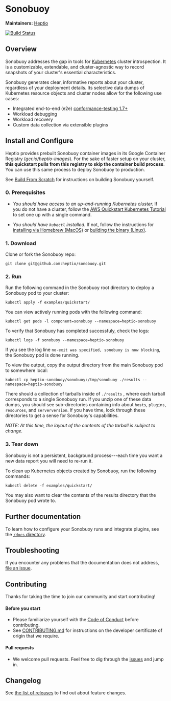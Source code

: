 # Sonobuoy

**Maintainers:** [Heptio][0]

[![Build Status][1]][2]


## Overview

Sonobuoy addresses the gap in tools for [Kubernetes][3] cluster introspection. It is a customizable, extendable, and cluster-agnostic way to record snapshots of your cluster's essential characteristics.

Sonobuoy generates clear, informative reports about your cluster, regardless of your deployment details. Its selective data dumps of Kubernetes resource objects and cluster nodes allow for the following use cases:

* Integrated end-to-end (e2e) [conformance-testing 1.7+][13]
* Workload debugging
* Workload recovery
* Custom data collection via extensible plugins

## Install and Configure

Heptio provides prebuilt Sonobuoy container images in its Google Container Registry (*gcr.io/heptio-images*). For the sake of faster setup on your cluster, **this quickstart pulls from this registry to skip the container build process**. You can use this same process to deploy Sonobuoy to production.

See [Build From Scratch][4] for instructions on building Sonobuoy yourself.


### 0. Prerequisites

* *You should have access to an up-and-running Kubernetes cluster.* If you do not have a cluster, follow the [AWS Quickstart Kubernetes Tutorial][5] to set one up with a single command.

* *You should have `kubectl` installed.* If not, follow the instructions for [installing via Homebrew (MacOS)][6] or [building the binary (Linux)][7].


### 1. Download
Clone or fork the Sonobuoy repo:
```
git clone git@github.com:heptio/sonobuoy.git
```


### 2. Run

Run the following command in the Sonobuoy root directory to deploy a Sonobuoy pod to your cluster:
```
kubectl apply -f examples/quickstart/
```

You can view actively running pods with the following command:
```
kubectl get pods -l component=sonobuoy --namespace=heptio-sonobuoy
```

To verify that Sonobuoy has completed successfuly, check the logs:
```
kubectl logs -f sonobuoy --namespace=heptio-sonobuoy
```
If you see the log line `no-exit was specified, sonobuoy is now blocking`, the Sonobuoy pod is done running.

To view the output, copy the output directory from the main Sonobuoy pod to somewhere local:
```
kubectl cp heptio-sonobuoy/sonobuoy:/tmp/sonobuoy ./results --namespace=heptio-sonobuoy
```

There should a collection of tarballs inside of `./results` , where each tarball corresponds to a single Sonobuoy run. If you unzip one of these data dumps, you should see sub-directories containing info about `hosts`, `plugins`, `resources`, and `serverversion`. If you have time, look through these directories to get a sense for Sonobuoy's capabilities.

*NOTE: At this time, the layout of the contents of the tarball is subject to change.*

### 3. Tear down

Sonobuoy is not a persistent, background process---each time you want a new data report you will need to re-run it.

To clean up Kubernetes objects created by Sonobuoy, run the following commands:
```
kubectl delete -f examples/quickstart/
```
You may also want to clear the contents of the results directory that the Sonobuoy pod wrote to.


## Further documentation

 To learn how to configure your Sonobuoy runs and integrate plugins, see the [`/docs` directory][9].

## Troubleshooting

If you encounter any problems that the documentation does not address, [file an issue][10].  

## Contributing

Thanks for taking the time to join our community and start contributing!

#### Before you start

* Please familiarize yourself with the [Code of
Conduct][12] before contributing.
* See [CONTRIBUTING.md][11] for instructions on the
developer certificate of origin that we require.

#### Pull requests

* We welcome pull requests. Feel free to dig through the [issues][10] and jump in.


## Changelog

See [the list of releases](https://github.com/heptio/sonobuoy/tree/v0.8.0/CHANGELOG.md) to find out about feature changes.

[0]: https://github.com/heptio
[1]: https://jenkins.i.heptio.com/buildStatus/icon?job=sonobuoy-master-deployer
[2]: https://jenkins.i.heptio.com/job/sonobuoy-master-deployer/
[3]: https://github.com/kubernetes/kubernetes
[4]: /build-from-scratch.md
[5]: http://docs.heptio.com/content/tutorials/aws-cloudformation-k8s.html
[6]: https://kubernetes.io/docs/tasks/tools/install-kubectl/#install-with-homebrew-on-macos
[7]: https://kubernetes.io/docs/tasks/tools/install-kubectl/#tabset-1
[8]: https://kubernetes.io/docs/tasks/configure-pod-container/configure-persistent-volume-storage/
[9]: /
[10]: https://github.com/heptio/sonobuoy/issues
[11]: https://github.com/heptio/sonobuoy/tree/v0.8.0/CONTRIBUTING.md
[12]: https://github.com/heptio/sonobuoy/tree/v0.8.0/CODE_OF_CONDUCT.md
[13]: /conformance-testing.md
